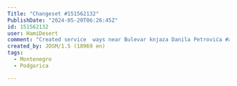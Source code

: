 ```yaml
---
Title: "Changeset #151562132"
PublishDate: "2024-05-20T06:26:45Z"
id: 151562132
user: HamiDesert
comment: "Created service  ways near Bulevar knjaza Danila Petrovića #adt"
created_by: JOSM/1.5 (18969 en)
tags:
  - Montenegro
  - Podgorica

---
```

